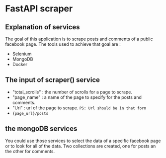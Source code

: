 #  FastAPI scraper
## Explanation of services


The goal of this application is to scrape posts and comments of a public facebook page.
The tools used to achieve that goal are :

- Selenium 
- MongoDB
- Docker

## The input of scraper() service

- "total_scrolls" : the number of scrolls for a page to scrape.
- "page_name" : a name of the page to specify for the posts and comments.
- "Url" : url of the page to scrape. `PS: Url should be in that form `
- ```{page_url}/posts``` 

## the mongoDB services 

You could use those services to select the data of a specific facebook page 
or to look for all of the data. Two collections are created, one for posts an the other for 
comments.